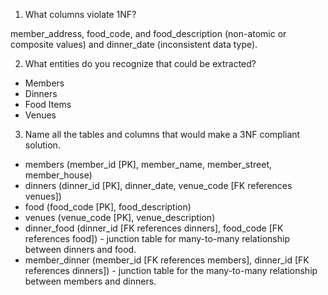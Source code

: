 1. What columns violate 1NF?

member_address, food_code, and food_description (non-atomic or composite values) and dinner_date (inconsistent data type).

2. What entities do you recognize that could be extracted?

- Members
- Dinners
- Food Items
- Venues

3. Name all the tables and columns that would make a 3NF compliant solution.

- members (member_id [PK], member_name, member_street, member_house)
- dinners (dinner_id [PK], dinner_date, venue_code [FK references venues])
- food (food_code [PK], food_description)
- venues (venue_code [PK], venue_description)
- dinner_food (dinner_id [FK references dinners], food_code [FK references food]) - junction table for many-to-many relationship between dinners and food.
- member_dinner (member_id [FK references members], dinner_id [FK references dinners]) - junction table for the many-to-many relationship between members and dinners.
